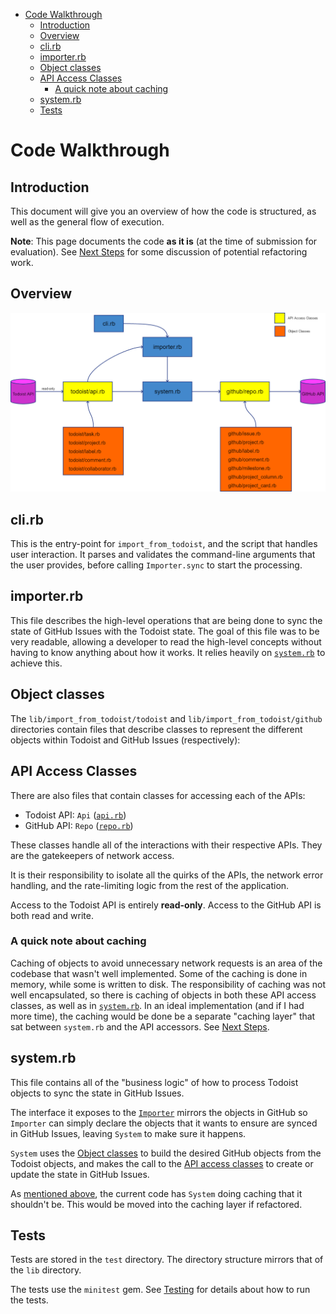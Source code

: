 <!-- Generated with "Markdown T​O​C" extension for Visual Studio Code -->
<!-- TOC -->

- [Code Walkthrough](#code-walkthrough)
    - [Introduction](#introduction)
    - [Overview](#overview)
    - [cli.rb](#clirb)
    - [importer.rb](#importerrb)
    - [Object classes](#object-classes)
    - [API Access Classes](#api-access-classes)
        - [A quick note about caching](#a-quick-note-about-caching)
    - [system.rb](#systemrb)
    - [Tests](#tests)

<!-- /TOC -->

# Code Walkthrough

## Introduction

This document will give you an overview of how the code is structured, as well as the general flow of execution.

**Note**: This page documents the code **as it is** (at the time of submission for evaluation). See [Next Steps](next_steps.md) for some discussion of potential refactoring work.  

## Overview

![code structure](img/code_structure.png)

## cli.rb

This is the entry-point for `import_from_todoist`, and the script that handles user interaction. It parses and validates the command-line arguments that the user provides, before calling `Importer.sync` to start the processing.

## importer.rb

This file describes the high-level operations that are being done to sync the state of GitHub Issues with the Todoist state. The goal of this file was to be very readable, allowing a developer to read the high-level concepts without having to know anything about how it works. It relies heavily on [`system.rb`](#systemrb) to achieve this.

## Object classes

The `lib/import_from_todoist/todoist` and `lib/import_from_todoist/github` directories contain files that describe classes to represent the different objects within Todoist and GitHub Issues (respectively):

## API Access Classes

There are also files that contain classes for accessing each of the APIs:

* Todoist API: `Api` ([`api.rb`](https://github.com/movermeyer/ImportFromTodoist/blob/master/lib/import_from_todoist/todoist/api.rb))
* GitHub API: `Repo` ([`repo.rb`](https://github.com/movermeyer/ImportFromTodoist/blob/master/lib/import_from_todoist/github/repo.rb))

These classes handle all of the interactions with their respective APIs. They are the gatekeepers of network access.

It is their responsibility to isolate all the quirks of the APIs, the network error handling, and the rate-limiting logic from the rest of the application.

Access to the Todoist API is entirely **read-only**. Access to the GitHub API is both read and write.

### A quick note about caching
Caching of objects to avoid unnecessary network requests is an area of the codebase that wasn't well implemented.
Some of the caching is done in memory, while some is written to disk. The responsibility of caching was not well encapsulated, so there is caching of objects in both these API access classes, as well as in [`system.rb`](#systemrb). In an ideal implementation (and if I had more time), the caching would be done be a separate "caching layer" that sat between `system.rb` and the API accessors. See [Next Steps](next_steps.md).

## system.rb

This file contains all of the "business logic" of how to process Todoist objects to sync the state in GitHub Issues.

The interface it exposes to the [`Importer`](#importerrb) mirrors the objects in GitHub so `Importer` can simply declare the objects that it wants to ensure are synced in GitHub Issues, leaving `System` to make sure it happens. 

`System` uses the [Object classes](#object-classes) to build the desired GitHub objects from the Todoist objects, and makes the call to the [API access classes](#api-access-classes) to create or update the state in GitHub Issues.

As [mentioned above](#a-quick-note-about-caching), the current code has `System` doing caching that it shouldn't be. This would be moved into the caching layer if refactored.


## Tests

Tests are stored in the `test` directory. The directory structure mirrors that of the `lib` directory.

The tests use the `minitest` gem. See [Testing](../CONTRIBUTING.md#testing) for details about how to run the tests.